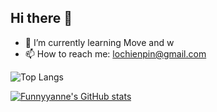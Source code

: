 ## Hi there 👋
- 🌱 I’m currently learning Move and w
- 📫 How to reach me: lochienpin@gmail.com


![Top Langs](https://github-readme-stats.vercel.app/api/top-langs/?username=Funnyyanne&layout=compact&theme=tokyonight)

[![Funnyyanne's GitHub stats](https://github-readme-stats.vercel.app/api?username=Funnyyanne&layout=compact&theme=tokyonight)](https://github.com/anuraghazra/github-readme-stats)



<!--
**Funnyyanne/Funnyyanne** is a ✨ _special_ ✨ repository because its `README.md` (this file) appears on your GitHub profile.

Here are some ideas to get you started:

- 🔭 I’m currently working on ...

- 👯 I’m looking to collaborate on ...
- 🤔 I’m looking for help with ...
- 💬 Ask me about ...
- 😄 Pronouns: ...
- ⚡ Fun fact: ...
-->
